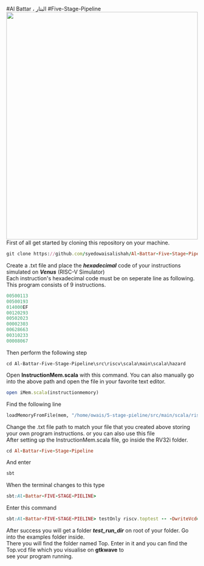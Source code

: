 #Al Battar ، البتار
#Five-Stage-Pipeline
<img src='https://github.com/syedowaisalishah/5-stage-pieline/blob/main/5stage_pipeline' height=600 width=100%>
<br>
First of all get started by cloning this repository on your machine.

```ruby
git clone https://github.com/syedowaisalishah/Al-Battar-Five-Stage-Pipeline.git-.git
```

Create a .txt file and place the ***hexadecimal*** code of your instructions simulated on ***Venus*** (RISC-V Simulator)\
Each instruction's hexadecimal code must be on seperate line as following. This program consists of 9 instructions.

```ruby
00500113
00500193
014000EF
00120293
00502023
00002303
00628663
00310233
00008067
```
Then perform the following step
```
cd Al-Battar-Five-Stage-Pipeline\src\riscv\scala\main\scala\hazard
```
Open **InstructionMem.scala** with this command. You can also manually go into the above path and open the file in your favorite text editor.
```ruby
open iMem.scala(instructionmemory)
```
Find the following line
``` python
loadMemoryFromFile(mem, "/home/owais/5-stage-pieline/src/main/scala/riscv/file.txt")
```
Change the .txt file path to match your file that you created above storing your own program instructions. or you can also use this file\
After setting up the InstructionMem.scala file, go inside the RV32i folder.
```ruby
cd Al-Battar-Five-Stage-Pipeline
```
And enter
```ruby
sbt
```
When the terminal changes to this type
```ruby
sbt:Al-Battar-FIVE-STAGE-PIELINE>
```
Enter this command
```ruby
sbt:Al-Battar-FIVE-STAGE-PIELINE> testOnly riscv.toptest -- -DwriteVcd=1
```

After success you will get a folder ***test_run_dir*** on root of your folder. Go into the examples folder inside.\
There you will find the folder named Top. Enter in it and you can find the Top.vcd file which you visualise on **gtkwave** to\
see your program running.

